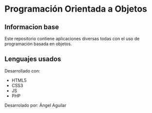 # Programación Orientada a Objetos

## Informacion base
Este repositorio contiene aplicaciones diversas todas con el uso de programación basada en objetos.
	
## Lenguajes usados
Desarrollado con:
* HTML5
* CSS3
* JS
* PHP

Desarrolado por: Ángel Aguilar